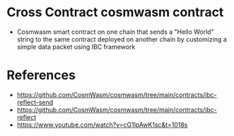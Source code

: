 # Cross Contract cosmwasm contract
- Cosmwasm smart contract on one chain that sends a "Hello World" string to the same contract deployed on another chain by customizing a simple data packet using IBC framework

# References
- https://github.com/CosmWasm/cosmwasm/tree/main/contracts/ibc-reflect-send
- https://github.com/CosmWasm/cosmwasm/tree/main/contracts/ibc-reflect
- https://www.youtube.com/watch?v=cG1lpAwK1sc&t=1018s